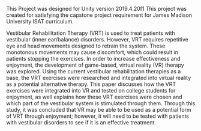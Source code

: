 This Project was designed for Unity version 2019.4.20f1
This project was created for satisfying the capstone project requirement for James Madison University ISAT curriculum.

Vestibular Rehabilitation Therapy (VRT) is used to treat patients with vestibular (inner ear/balance) disorders. However, VRT requires repetitive eye and head movements designed to retrain the system. These monotonous movements may cause discomfort, which could result in patients stopping the exercises. In order to increase effectiveness and enjoyment, the development of game-based, virtual reality (VR) therapy was explored. Using the current vestibular rehabilitation therapies as a base, the VRT exercises were researched and integrated into virtual reality as a potential alternative therapy. This paper discusses how the VRT exercises were integrated into VR and tested on college students for enjoyment, as well explains how these VRT exercises were chosen and which part of the vestibular system is stimulated through them. Through this study, it was concluded that VR may be able to be used as a potential form of VRT through enjoyment; however, it will need to be tested with patients with vestibular disorders to see if it is an effective treatment.
